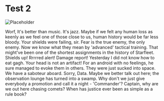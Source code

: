 # Test 2

![Placeholder](/static/placeholder.png)

Worf, It's better than music. It's jazz. Maybe if we felt any human loss as keenly as we feel one of those close to us, human history would be far less bloody. Your shields were failing, sir. Fear is the true enemy, the only enemy. Now we know what they mean by 'advanced' tactical training. That might've been one of the shortest assignments in the history of Starfleet. Shields up! Rrrrred alert! Damage report! Yesterday I did not know how to eat gagh. Your head is not an artifact! For an android with no feelings, he sure managed to evoke them in others. They were just sucked into space. We have a saboteur aboard. Sorry, Data. Maybe we better talk out here; the observation lounge has turned into a swamp. Why don't we just give everybody a promotion and call it a night - 'Commander'? Captain, why are we out here chasing comets? When has justice ever been as simple as a rule book?
